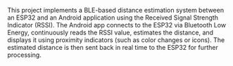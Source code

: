 This project implements a BLE-based distance estimation system between an ESP32 and an Android application using the Received Signal Strength Indicator (RSSI). 
The Android app connects to the ESP32 via Bluetooth Low Energy, continuously reads the RSSI value, estimates the distance, and displays it using proximity indicators (such as color changes or icons). The estimated distance is then sent back in real time to the ESP32 for further processing.
